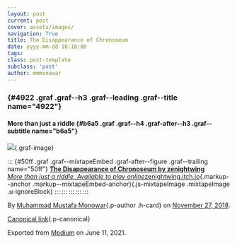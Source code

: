```yaml
---
layout: post
current: post
cover: assets/images/
navigation: True
title: The Disappearance of Chronoseum
date: yyyy-mm-dd 10:18:00
tags: 
class: post-template
subclass: 'post'
author: mmmonowar
---
```



###  {#4922 .graf .graf--h3 .graf--leading .graf--title name="4922"}

#### More than just a riddle {#b6a5 .graf .graf--h4 .graf-after--h3 .graf--subtitle name="b6a5"}

![](https://cdn-images-1.medium.com/max/800/1*FSaHJud60toQV9PtUvfUnA.png){.graf-image}

::: {#50ff .graf .graf--mixtapeEmbed .graf-after--figure .graf--trailing name="50ff"}
[**The Disappearance of Chronoseum by zenightwing**\
*More than just a riddle. Available to play
online*zenightwing.itch.io](https://zenightwing.itch.io/the-disappearance-of-chronoseum "https://zenightwing.itch.io/the-disappearance-of-chronoseum"){.markup--anchor
.markup--mixtapeEmbed-anchor}[](https://zenightwing.itch.io/the-disappearance-of-chronoseum){.js-mixtapeImage
.mixtapeImage .u-ignoreBlock}
:::
:::
:::
:::
:::

By [Muhammad Mustafa Monowar](https://medium.com/@mmmonowar){.p-author
.h-card} on [November 27, 2018](https://medium.com/p/69e7a4d93fe5).

[Canonical
link](https://medium.com/@mmmonowar/the-disappearance-of-chronoseum-69e7a4d93fe5){.p-canonical}

Exported from [Medium](https://medium.com) on June 11, 2021.
